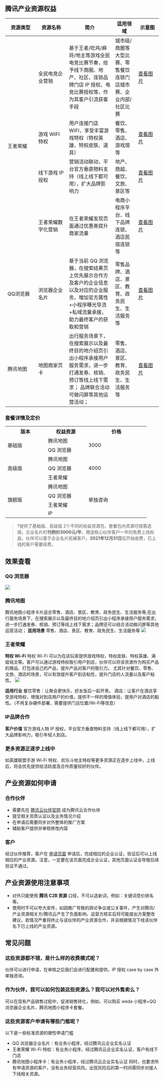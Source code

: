

## 腾讯产业资源权益
<table>
<tr>
<th width="20%">资源类型</th>
<th width="20%">资源名称</th>
<th width="30%">简介</th>
<th width="15%">适用领域</th>
<th width="15%">示意图</th>
</tr>
<tbody>
<tr>
<td rowspan="4">王者荣耀
<td>全民电竞企业营销
<td>基于王者/吃鸡/麻将/地主等游戏全民电竞比赛节奏，给予线下商圈、地产、社区、连锁品牌门店 IP 授权、电竞比赛授权等，作为其客户引流获客手段</td>
<td>城市级/商圈等大型比赛、零售餐饮连锁门店城市赛、企业内部/社区比赛</td>
<td><a href="https://qcloudimg.tencent-cloud.cn/raw/109ca20baffc6417c7efd999dac82011.png">查看图片</a></td>
</tr>
<tr>
<td>游戏 WIFI 特权</td>
<td>用户连接门店 WIFI，享受丰富游戏特权（特权英雄、特权皮肤、道具）
</td>
<td>餐饮、零售、酒店、游戏馆等</td>
<td><a href="https://qcloudimg.tencent-cloud.cn/raw/630661c06ce6458df9816d19414b11a9.jpeg">查看图片</a></td>
</tr>
<tr>
<td>线下游戏 IP 授权</td>
<td>营销活动联动，平台官方垂直物料支持（线上线下都可用），扩大品牌影响力<br></td>
<td>地产、商超、餐饮、文旅、景区等</td>
<td><a href="https://qcloudimg.tencent-cloud.cn/raw/789f01db7f1417fd4ec915e8e52d9e37.png">查看图片</a></td>
</tr>
<tr>
<td>王者荣耀数字化营销</td>
<td>在王者荣耀发现页面通过优惠券提升商家流量</td>
<td>电商小程序平台、线下品牌连锁、酒店民宿连锁等</td>
<td><a href="https://qcloudimg.tencent-cloud.cn/raw/d7113fe41984688bdc4daadf4e0ae562.png">查看图片</a></td>
</tr>
<tr>
<td rowspan="1">QQ浏览器 </td>
<td>浏览器企业名片<br></td>
<td>基于当前 QQ 浏览器，在搜索结果页上优先展示合作方及客户的企业信息以及对应的企业服务，增加官方属性+小程序曝光导流+私域流量承接，助力最终客户的获取和营销</td>
<td>零售品牌、酒店、景区、教育、政务民生、生活服务等</td>
<td><a href="https://qcloudimg.tencent-cloud.cn/raw/d2542a73ecb2c52e3e5f7d14a2e29373.png">查看图片</a></td>
</tr>
<tr>
<td rowspan="1">腾讯地图 </td>
<td>地图商家页卡<br></td>
<td>出行服务场景下，在搜索展示以及最终目的地介绍页引出小程序承接用户服务需求，进一步打通发券、核销、预订等线上线下需求；
品牌联合活动可做闪屏等其他运营活动；</td>
<td>零售、酒店、景区、教育、政务民生、生活服务等</td>
<td><a href="https://qcloudimg.tencent-cloud.cn/raw/673733e25fd6566bc937c8b3d07e449c.png">查看图片</a></td>
</tr>
</table>

### 套餐详情及定价
<table>
<tr>
<th width="20%">版本</th>
<th width="20%">权益资源
<th width="30%">价格</th>
</tr>
<tr>
<td rowspan="2">基础版 </td>
<td>腾讯地图<br></td>
<td rowspan="2">3000</td>
</tr>
<tr>
<td>QQ 浏览器<br></td>
</tr>
<tr>
<td rowspan="3">高级版 </td>
<td>腾讯地图<br></td>
<td rowspan="3">4000</td>
</tr>
<tr>
<td>QQ 浏览器<br></td>
</tr>
<tr>
<td>王者荣耀<br></td>
</tr>
<tr>
<td rowspan="4">旗舰版 </td>
<td>腾讯地图<br></td>
<td rowspan="4">单独咨询</td>
</tr>
<tr>
<td>QQ 浏览器<br></td>
</tr>
<tr>
<td>王者荣耀<br></td>
</tr>
<tr>
<td>IP<br></td>
</tr>
<table>

>?提供了基础版、高级版 2个不同的权益资源包，套餐包内资源可按需选择。企业名片的**刊例价3000元/年**，赠送核心伙伴客户一年的免费上线权益，伙伴可以基于企业名片拓展客户。**2021年12月31日**后开始收费，已上线的客户需要续费。

## 效果查看
### QQ 浏览器
![](https://qcloudimg.tencent-cloud.cn/raw/7ee5c14dd2b253a8d218870dda1f7f19.png)

### 腾讯地图
腾讯地图小程序卡片适合零售、酒店、景区、教育、政务民生、生活服务等,在出行服务场景下，在搜索展示以及最终目的地介绍页引出小程序承接用户服务需求，进一步打通发券、核销、预订等线上线下需求；品牌还可以结合活动做闪屏等其他运营活动；
**适用场景**
零售、酒店、景区、教育、政务民生、生活服务等
![](https://qcloudimg.tencent-cloud.cn/raw/df84e990ae7ab4195700dd1e227b0648.png)

### 王者荣耀
**特权 Wi-Fi**
特权 Wi-Fi 可以为在店玩家提供游戏特权，特权皮肤、特权英雄、满级铭文等。客户可以通过游戏特权吸引用户到店，伙伴可以将该资源作为购买产品的赠品、打包进自己的产品，提升产品对客户的吸引力。
尤其针对餐饮、零售、文旅、酒店的场景，可以有效提升客户到店粘性，提升门店的人流量以及客户粘性。
![](https://qcloudimg.tencent-cloud.cn/raw/630661c06ce6458df9816d19414b11a9.jpeg)

**适用行业**
 餐饮零售：让聚会更快乐，好友饭后一起开黑。
 酒店：让客户在酒店享受游戏特权，增强对到店用户的价值，提供不一样的增值体验，提用户对酒店的黏性。（不用复杂硬件部署，需要提供门店位置/Wi-Fi等信息）

 ### IP品牌合作
**客户价值**
官方游戏人物 IP 授权，平台官方垂直物料支持（线上线下都可用），扩大品牌影响力，吸引年轻人到店。


 ### 更多资源正逐步上线中
如英雄联盟手游 Wi-Fi 特权、欢乐斗地主特权等更多资源正在逐步上线中，上线后，将会优先提供给活跃度高合作质量较好的伙伴。


## 产业资源如何申请
### 合作伙伴
- 需要先在 [腾讯云伙伴官网](https://docs.qq.com/scenario/link.html?url=https%3A%2F%2Fpartner.cloud.tencent.com%2Findex&pid=300000000$MIuLoveDnyqF&cid=144115232227184044) 成为腾讯云合作伙伴
- 提交相关资质认证以及业务情况介绍
- 在申请后需要同步对外整体的推广方案
- 辅助客户提供并审核修改内容


### 客户
经过伙伴推荐，客户在 [申请页面](https://cloud.tencent.com/act/pro/ziyuanshenqing) 申请后，完成相应的企业认证，验证后可以上线相应的产业资源。注意，一定要在该页面完成企业认证，其他页面认证会导致后续验证不通过。

## 产业资源使用注意事项
- 对外只能使用 **腾讯 C2B 资源** 口径，不可以造新词，例如：关键词竞价排名等。
- 使用时不可以夸大宣传，如因推广导致的舆论争议或公关事件，产生对腾讯/产业资源相关方/腾讯云产生了负面影响，运营方核实后将可能提出方案整改建议，若情况严重将终止与该伙伴的产业资源合作，并且根据情况下线该伙伴名下已上线的产业资源。

## 常见问题
### 这些资源都不错，是什么样的收费模式呢？
伙伴可以进行申请，在审核之后我们会进行配置和提供。IP 授权 case by case 外单独咨询。

### 作为伙伴，我可以如何包装这些资源么？我可以对外售卖么？
可以在现有产品销售过程中，促进销售转化，例如，可以购买 weda 小程序+QQ 浏览器企业名片、腾讯地图小程序卡套餐。

### 这些资源客户申请有哪些门槛呢？
以下是一些标准资源的硬性申请门槛
- QQ 浏览器企业名片：有业务小程序，经过腾讯云企业实名认证
- 王者荣耀 Wi-Fi 特权：有业务小程序，经过腾讯云企业实名认证，客户有线下门店
- 腾讯地图小程序卡：有业务小程序，经过腾讯云企业实名认证
同时，也要求所有申请资源的客户，没有业务经营风险。出现风险后的第一时间需同步对接人下线相关资源。







